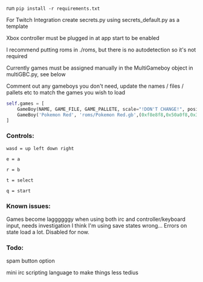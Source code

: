 run `pip install -r requirements.txt`

For Twitch Integration create secrets.py using secrets_default.py as a template

Xbox controller must be plugged in at app start to be enabled

I recommend putting roms in ./roms, but there is no autodetection so it's not required

Currently games must be assigned manually in the MultiGameboy object in multiGBC.py, see below

Comment out any gameboys you don't need, update the names / files / pallets etc to match the games you wish to load

```py
self.games = [
	GameBoy(NAME, GAME_FILE, GAME_PALLETE, scale="!DON'T CHANGE!", position="!DON'T CHANGE!", origin="!DON'T CHANGE!"),
	GameBoy('Pokemon Red', 'roms/Pokemon Red.gb',(0xf8e8f8,0x50a0f8,0x3050d0,0x101018), ...),
]
```

### Controls:

	wasd = up left down right
	
	e = a
	
	r = b
	
	t = select
	
	q = start
	
### Known issues:

Games become laggggggy when using both irc and controller/keyboard input, needs investigation
I think I'm using save states wrong... Errors on state load a lot. Disabled for now.

### Todo:

spam button option

mini irc scripting language to make things less tedius
